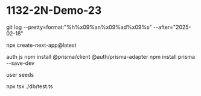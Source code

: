 # 1132-2N-Demo-23

git log --pretty=format:"%h%x09%an%x09%ad%x09%s" --after="2025-02-18"


npx create-next-app@latest

auth js
npm install @prisma/client @auth/prisma-adapter
npm install prisma --save-dev


user seeds

npx tsx ./db/test.ts  


